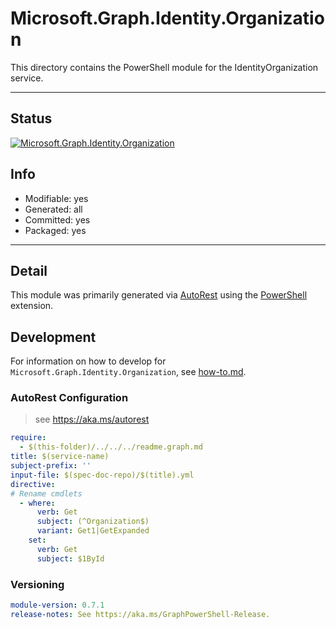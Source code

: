 <!-- region Generated -->
# Microsoft.Graph.Identity.Organization
This directory contains the PowerShell module for the IdentityOrganization service.

---
## Status
[![Microsoft.Graph.Identity.Organization](https://img.shields.io/powershellgallery/v/Microsoft.Graph.Identity.Organization.svg?style=flat-square&label=Microsoft.Graph.Identity.Organization "Microsoft.Graph.Identity.Organization")](https://www.powershellgallery.com/packages/Microsoft.Graph.Identity.Organization/)

## Info
- Modifiable: yes
- Generated: all
- Committed: yes
- Packaged: yes

---
## Detail
This module was primarily generated via [AutoRest](https://github.com/Azure/autorest) using the [PowerShell](https://github.com/Azure/autorest.powershell) extension.

## Development
For information on how to develop for `Microsoft.Graph.Identity.Organization`, see [how-to.md](how-to.md).
<!-- endregion -->

### AutoRest Configuration

> see https://aka.ms/autorest

``` yaml
require:
  - $(this-folder)/../../../readme.graph.md
title: $(service-name)
subject-prefix: ''
input-file: $(spec-doc-repo)/$(title).yml
directive:
# Rename cmdlets
  - where:
      verb: Get
      subject: (^Organization$)
      variant: Get1|GetExpanded
    set:
      verb: Get
      subject: $1ById
```
### Versioning

``` yaml
module-version: 0.7.1
release-notes: See https://aka.ms/GraphPowerShell-Release.
```

